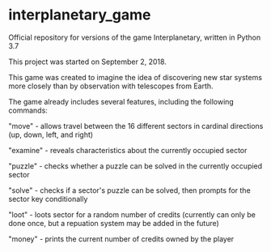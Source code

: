 # interplanetary_game
Official repository for versions of the game Interplanetary, written in Python 3.7

This project was started on September 2, 2018.

This game was created to imagine the idea of discovering new star systems more closely than by observation with telescopes from Earth.

The game already includes several features, including the following commands:

"move" - allows travel between the 16 different sectors in cardinal directions (up, down, left, and right)

"examine" - reveals characteristics about the currently occupied sector

"puzzle" - checks whether a puzzle can be solved in the currently occupied sector

"solve" - checks if a sector's puzzle can be solved, then prompts for the sector key conditionally

"loot" -  loots sector for a random number of credits (currently can only be done once, but a repuation system may be added in the future)

"money" - prints the current number of credits owned by the player
